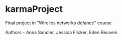 # karmaProject

Final project in "Wirelles networks defance" course 

Authors - Anna Sandler, Jessica Flicker, Eden Reuveni

